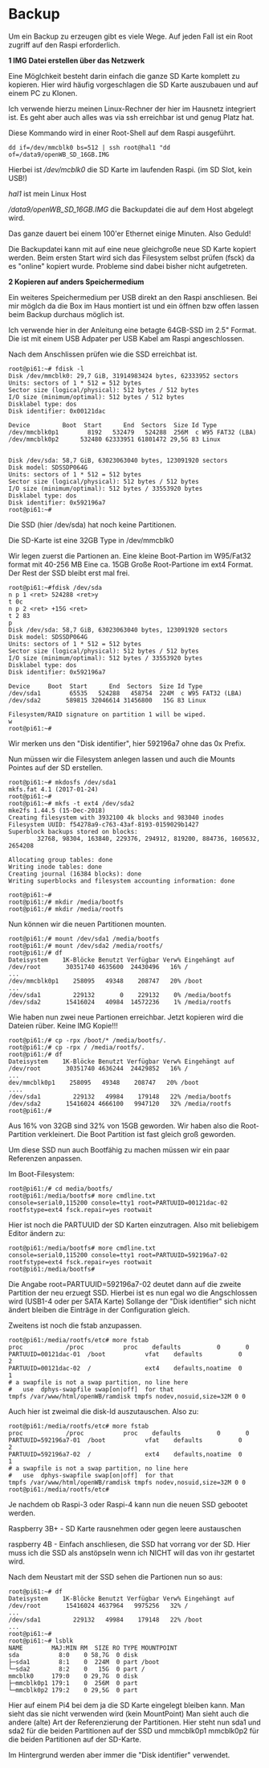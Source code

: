 # Backup

Um ein Backup zu erzeugen gibt es viele Wege.
Auf jeden Fall ist ein Root zugriff auf den Raspi erforderlich.

**1  IMG Datei erstellen über das Netzwerk**

Eine Möglchkeit besteht darin einfach die ganze SD Karte komplett zu kopieren.
Hier wird häufig vorgeschlagen die SD Karte auszubauen und auf einem PC zu Klonen.

Ich verwende hierzu meinen Linux-Rechner der hier im Hausnetz integriert ist.
Es geht aber auch alles was via ssh erreichbar ist und genug Platz hat.

Diese Kommando wird in einer Root-Shell auf dem Raspi ausgeführt. 
```
dd if=/dev/mmcblk0 bs=512 | ssh root@hal1 "dd of=/data9/openWB_SD_16GB.IMG 
```
Hierbei ist */dev/mcblk0* die SD Karte im laufenden Raspi. (im SD Slot, kein USB!)

*hal1* ist mein Linux Host 

*/data9/openWB_SD_16GB.IMG* die Backupdatei die auf dem Host abgelegt wird.

Das ganze dauert bei einem 100'er Ethernet einige Minuten. Also Geduld!

Die Backupdatei kann mit auf eine neue gleichgroße neue SD Karte kopiert werden.
Beim ersten Start wird sich das Filesystem selbst prüfen (fsck) da es "online" kopiert wurde.
Probleme sind dabei bisher nicht aufgetreten. 


**2 Kopieren auf anders Speichermedium**

Ein weiteres Speichermedium per USB direkt an den Raspi anschliesen.
Bei mir möglch da die Box im Haus montiert ist und ein öffnen bzw offen lassen beim Backup 
durchaus möglich ist.

Ich verwende hier in der Anleitung eine betagte 64GB-SSD im 2.5" Format. Die ist mit einem USB Adpater per USB Kabel am Raspi angeschlossen.

Nach dem Anschlissen prüfen wie die SSD erreichbat ist.

```
root@pi61:~# fdisk -l
Disk /dev/mmcblk0: 29,7 GiB, 31914983424 bytes, 62333952 sectors
Units: sectors of 1 * 512 = 512 bytes
Sector size (logical/physical): 512 bytes / 512 bytes
I/O size (minimum/optimal): 512 bytes / 512 bytes
Disklabel type: dos
Disk identifier: 0x00121dac

Device         Boot  Start      End  Sectors  Size Id Type
/dev/mmcblk0p1        8192   532479   524288  256M  c W95 FAT32 (LBA)
/dev/mmcblk0p2      532480 62333951 61801472 29,5G 83 Linux


Disk /dev/sda: 58,7 GiB, 63023063040 bytes, 123091920 sectors
Disk model: SDSSDP064G
Units: sectors of 1 * 512 = 512 bytes
Sector size (logical/physical): 512 bytes / 512 bytes
I/O size (minimum/optimal): 512 bytes / 33553920 bytes
Disklabel type: dos
Disk identifier: 0x592196a7
root@pi61:~#
```
Die SSD (hier /dev/sda) hat noch keine Partitionen. 

Die SD-Karte ist eine 32GB Type in  /dev/mmcblk0

Wir legen zuerst die Partionen an.
Eine kleine Boot-Partion im W95/Fat32 format mit 40-256 MB
Eine ca. 15GB Große Root-Partione im  ext4 Format.
Der Rest der SSD bleibt erst mal frei.

```
root@pi61:~#fdisk /dev/sda
n p 1 <ret> 524288 <ret>y
t 0c
n p 2 <ret> +15G <ret>
t 2 83
p
Disk /dev/sda: 58,7 GiB, 63023063040 bytes, 123091920 sectors
Disk model: SDSSDP064G
Units: sectors of 1 * 512 = 512 bytes
Sector size (logical/physical): 512 bytes / 512 bytes
I/O size (minimum/optimal): 512 bytes / 33553920 bytes
Disklabel type: dos
Disk identifier: 0x592196a7

Device     Boot  Start      End  Sectors  Size Id Type
/dev/sda1        65535   524288   458754  224M  c W95 FAT32 (LBA)
/dev/sda2       589815 32046614 31456800   15G 83 Linux

Filesystem/RAID signature on partition 1 will be wiped.
w
root@pi61:~#

```
Wir merken uns den "Disk identifier", hier 592196a7 ohne das 0x Prefix.

Nun müssen wir die Filesystem anlegen lassen und auch die Mounts Pointes auf der SD erstellen.

```
root@pi61:~# mkdosfs /dev/sda1
mkfs.fat 4.1 (2017-01-24)
root@pi61:~#
root@pi61:~# mkfs -t ext4 /dev/sda2
mke2fs 1.44.5 (15-Dec-2018)
Creating filesystem with 3932100 4k blocks and 983040 inodes
Filesystem UUID: f54278a9-c763-43af-8193-0159029b1427
Superblock backups stored on blocks:
        32768, 98304, 163840, 229376, 294912, 819200, 884736, 1605632, 2654208

Allocating group tables: done
Writing inode tables: done
Creating journal (16384 blocks): done
Writing superblocks and filesystem accounting information: done

root@pi61:~#
root@pi61:/# mkdir /media/bootfs
root@pi61:/# mkdir /media/rootfs

```

Nun können wir die neuen Partitionen mounten.
```
root@pi61:/# mount /dev/sda1 /media/bootfs
root@pi61:/# mount /dev/sda2 /media/rootfs/
root@pi61:/# df
Dateisystem    1K-Blöcke Benutzt Verfügbar Verw% Eingehängt auf
/dev/root       30351740 4635600  24430496   16% /
...
/dev/mmcblk0p1    258095   49348    208747   20% /boot
...
/dev/sda1         229132       0    229132    0% /media/bootfs
/dev/sda2       15416024   40984  14572236    1% /media/rootfs

```
Wie haben nun zwei neue Partionen erreichbar.
Jetzt kopieren wird die Dateien rüber. Keine IMG Kopie!!!
```
root@pi61:/# cp -rpx /boot/* /media/bootfs/.
root@pi61:/# cp -rpx / /media/rootfs/.
root@pi61:/# df
Dateisystem    1K-Blöcke Benutzt Verfügbar Verw% Eingehängt auf
/dev/root       30351740 4636244  24429852   16% /
...
dev/mmcblk0p1    258095   49348    208747   20% /boot
....
/dev/sda1         229132   49984    179148   22% /media/bootfs
/dev/sda2       15416024 4666100   9947120   32% /media/rootfs
root@pi61:/#

```
Aus 16% von 32GB sind 32% von 15GB geworden. Wir haben also die Root-Partition verkleinert.
Die Boot Partition ist fast gleich groß geworden.

Um diese SSD nun auch Bootfähig zu machen müssen wir ein paar Referenzen anpassen.

Im Boot-Filesystem:
```
root@pi61:/# cd media/bootfs/
root@pi61:/media/bootfs# more cmdline.txt
console=serial0,115200 console=tty1 root=PARTUUID=00121dac-02 rootfstype=ext4 fsck.repair=yes rootwait
```
Hier ist noch die PARTUUID der SD Karten einzutragen. Also mit beliebigem Editor ändern zu:
```
root@pi61:/media/bootfs# more cmdline.txt
console=serial0,115200 console=tty1 root=PARTUUID=592196a7-02 rootfstype=ext4 fsck.repair=yes rootwait
root@pi61:/media/bootfs#
```
Die Angabe root=PARTUUID=592196a7-02 deutet dann auf die zweite Partition der neu erzuegt SSD.
Hierbei ist es nun egal wo die Angschlossen wird (USB1-4 oder per SATA Karte) Sollange der "Disk identifier" sich nicht 
ändert bleiben die Einträge in der Configuration gleich.

Zweitens ist noch die fstab anzupassen.
```
root@pi61:/media/rootfs/etc# more fstab
proc            /proc           proc    defaults          0       0
PARTUUID=00121dac-01  /boot           vfat    defaults          0       2
PARTUUID=00121dac-02  /               ext4    defaults,noatime  0       1
# a swapfile is not a swap partition, no line here
#   use  dphys-swapfile swap[on|off]  for that
tmpfs /var/www/html/openWB/ramdisk tmpfs nodev,nosuid,size=32M 0 0
```

Auch hier ist zweimal die disk-Id auszutauschen. Also zu:
```
root@pi61:/media/rootfs/etc# more fstab
proc            /proc           proc    defaults          0       0
PARTUUID=592196a7-01  /boot           vfat    defaults          0       2
PARTUUID=592196a7-02  /               ext4    defaults,noatime  0       1
# a swapfile is not a swap partition, no line here
#   use  dphys-swapfile swap[on|off]  for that
tmpfs /var/www/html/openWB/ramdisk tmpfs nodev,nosuid,size=32M 0 0
root@pi61:/media/rootfs/etc#
```

Je nachdem ob Raspi-3 oder Raspi-4 kann nun die neuen SSD gebootet werden.

Raspberry 3B+ - SD Karte rausnehmen oder gegen leere austauschen

raspberry 4B - Einfach anschliesen, die SSD hat vorrang vor der SD. Hier muss ich die SSD als anstöpseln wenn ich NICHT will das von ihr gestartet wird.

Nach dem Neustart mit der SSD sehen die Partionen nun so aus:
```
root@pi61:~# df
Dateisystem    1K-Blöcke Benutzt Verfügbar Verw% Eingehängt auf
/dev/root       15416024 4637964   9975256   32% /
...
/dev/sda1         229132   49984    179148   22% /boot
...
root@pi61:~#
root@pi61:~# lsblk
NAME        MAJ:MIN RM  SIZE RO TYPE MOUNTPOINT
sda           8:0    0 58,7G  0 disk
├─sda1        8:1    0  224M  0 part /boot
└─sda2        8:2    0   15G  0 part /
mmcblk0     179:0    0 29,7G  0 disk
├─mmcblk0p1 179:1    0  256M  0 part
└─mmcblk0p2 179:2    0 29,5G  0 part

```

Hier auf einem Pi4 bei dem ja die SD Karte eingelegt bleiben kann.
Man sieht das sie nicht verwenden wird (kein MountPoint)
Man sieht auch die andere (alte) Art der Referenzierung der Partitionen.
Hier steht nun sda1 und sda2 für die beiden Partitionen auf der SSD und mmcblk0p1 mmcblk0p2 für die beiden Partitionen auf der SD-Karte. 

Im Hintergrund werden aber immer die "Disk identifier" verwendet.





